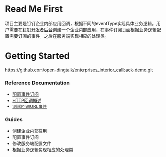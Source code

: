 # Read Me First

项目主要是钉钉企业内部应用回调，根据不同的eventType实现具体业务逻辑。用户需要在[钉钉开发者后台](https://open-dev.dingtalk.com/#/)创建一个企业内部应用，在事件订阅页面根据业务逻辑配置需要订阅的事件，之后在服务端实现相应的处理类。


# Getting Started
https://github.com/open-dingtalk/enterprises_interior_callback-demo.git

### Reference Documentation

* [配置事件订阅](https://developers.dingtalk.com/document/app/configure-event-subcription)
* [HTTP回调概述](https://developers.dingtalk.com/document/app/callback-overview)
* [测试回调URL事件](https://developers.dingtalk.com/document/app/test-callback-url-events-1)

### Guides
* 创建企业内部应用
* 配置事件订阅
* 修改服务端配置文件
* 根据业务逻辑实现相应的处理类

